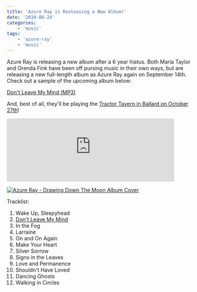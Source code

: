 ```yaml
---
title: 'Azure Ray is Realeasing a New Album!'
date: '2010-08-24'
categories:
    - 'music'
tags:
    - 'azure-ray'
    - 'music'
---
```


Azure Ray is releasing a new album after a 6 year hiatus. Both Maria Taylor and Orenda Fink have been off pursing music in their own ways, but are releasing a new full-length album as Azure Ray again on September 14th. Check out a sample of the upcoming album below:

[Don't Leave My Mind (MP3)](https://www.saddle-creek.com/sounds/AzureRay_DontLeaveMyMind.mp3)

And, best of all, they'll be playing the [Tractor Tavern in Ballard on October 27th](https://www.last.fm/event/1603437+Azure+Ray+at+The+Tractor+Tavern+on+27+October+2010)!

<iframe frameborder="0" name="saddle-creek" height="170" width="450" src="https://api.saddle-creek.com/efa/004/embed.php" marginheight="0" marginwidth="0" scrolling="no"></iframe>

[![Azure Ray - Drawing Down The Moon Album Cover](/images/posts/2010/08/AZure-Ray-Drawing-Down-The-Moon-Album-Art1.jpg 'Azure-Ray-Drawing-Down-The-Moon-Album-Art')](/images/posts/2010/08/AZure-Ray-Drawing-Down-The-Moon-Album-Art1.jpeg)

Tracklist:

1. Wake Up, Sleepyhead
2. [Don't Leave My Mind](https://www.saddle-creek.com/sounds/AzureRay_DontLeaveMyMind.mp3)
3. In the Fog
4. Larraine
5. On and On Again
6. Make Your Heart
7. Silver Sorrow
8. Signs in the Leaves
9. Love and Permanence
10. Shouldn't Have Loved
11. Dancing Ghosts
12. Walking in Circles
